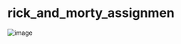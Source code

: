 # rick_and_morty_assignmen


![image](https://github.com/alishabhale/rick_and_morty_assignment/assets/44771856/fba6ccf7-398a-4f1f-9306-b5bcb52938cb)
